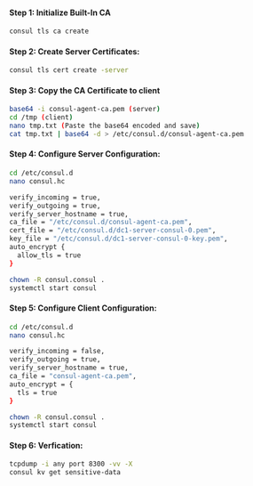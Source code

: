 
#### Step 1: Initialize Built-In CA
```sh
consul tls ca create
```
#### Step 2: Create Server Certificates:
```sh
consul tls cert create -server
```
#### Step 3: Copy the CA Certificate to client
```sh
base64 -i consul-agent-ca.pem (server)
cd /tmp (client)
nano tmp.txt (Paste the base64 encoded and save)
cat tmp.txt | base64 -d > /etc/consul.d/consul-agent-ca.pem
```
#### Step 4: Configure Server Configuration:
```sh
cd /etc/consul.d
nano consul.hc
```
```sh
verify_incoming = true,
verify_outgoing = true,
verify_server_hostname = true,
ca_file = "/etc/consul.d/consul-agent-ca.pem",
cert_file = "/etc/consul.d/dc1-server-consul-0.pem",
key_file = "/etc/consul.d/dc1-server-consul-0-key.pem",
auto_encrypt {
  allow_tls = true
}
```
```sh
chown -R consul.consul .
systemctl start consul
```
#### Step 5: Configure Client  Configuration:
```sh
cd /etc/consul.d
nano consul.hc
```
```sh
verify_incoming = false,
verify_outgoing = true,
verify_server_hostname = true,
ca_file = "consul-agent-ca.pem",
auto_encrypt = {
  tls = true
}
```
```sh
chown -R consul.consul .
systemctl start consul
```
#### Step 6: Verfication:
```sh
tcpdump -i any port 8300 -vv -X
consul kv get sensitive-data
```
